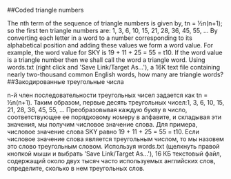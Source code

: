 ##Coded triangle numbers

The nth term of the sequence of triangle numbers is given by, tn = ½n(n+1); so the first ten triangle numbers are:
1, 3, 6, 10, 15, 21, 28, 36, 45, 55, ...
By converting each letter in a word to a number corresponding to its alphabetical position and adding these values we form a word value. For example, the word value for SKY is 19 + 11 + 25 = 55 = t10. If the word value is a triangle number then we shall call the word a triangle word.
Using words.txt (right click and 'Save Link/Target As...'), a 16K text file containing nearly two-thousand common English words, how many are triangle words?
##Закодированные треугольные числа

n-й член последовательности треугольных чисел задается как tn = ½n(n+1). Таким образом, первые десять треугольных чисел:1, 3, 6, 10, 15, 21, 28, 36, 45, 55, ...
Преобразовывая каждую букву в число, соответствующее ее порядковому номеру в алфавите, и складывая эти значения, мы получим числовое значение слова. Для примера, числовое значение слова SKY равно 19 + 11 + 25 = 55 = t10. Если числовое значение слова является треугольным числом, то мы назовем это слово треугольным словом.
Используя words.txt (щелкнуть правой кнопкой мыши и выбрать 'Save Link/Target As...'), 16 КБ текстовый файл, содержащий около двух тысяч часто используемых английских слов, определите, сколько в нем треугольных слов.